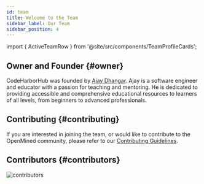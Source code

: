 ```yaml
---
id: team
title: Welcome to the Team
sidebar_label: Our Team
sidebar_position: 4
---
```


import {
ActiveTeamRow
} from '@site/src/components/TeamProfileCards';

## Owner and Founder {#owner}

CodeHarborHub was founded by [Ajay Dhangar](https://www.linkedin.com/in/ajay-dhangar/). Ajay is a software engineer and educator with a passion for teaching and mentoring. He is dedicated to providing accessible and comprehensive educational resources to learners of all levels, from beginners to advanced professionals.

<ActiveTeamRow />

## Contributing {#contributing}

If you are interested in joining the team, or would like to contribute to the OpenMined community, please refer to our [Contributing Guidelines](/community/contributing-guidelines).

## Contributors {#contributors}

![contributors](https://opencollective.com/codeharborhub/contributors.svg?button=false)

<!--
[![contributors](https://contrib.rocks/image?repo=codeharborhub/codeharborhub)](https://github.com/codeharborhub/codeharborhub/graphs/contributors)
-->

